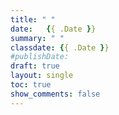 ```yaml
---
title: " "
date:   {{ .Date }}
summary: " "
classdate: {{ .Date }}
#publishDate: 
draft: true
layout: single
toc: true
show_comments: false
--- 
```

